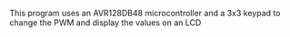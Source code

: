 This program uses an AVR128DB48 microcontroller and a 3x3 keypad to change the PWM and display the values on an LCD
